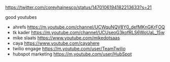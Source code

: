 


https://twitter.com/coreyhainesco/status/1470106194182213633?s=21

good youtubes
- ahrefs https://m.youtube.com/channel/UCWquNQV8Y0_defMKnGKrFOQ
- tk kader https://m.youtube.com/channel/UCUseoG3kofRLS6WoUaL_15w
- mike slaats https://www.youtube.com/mikedotsaas
- caya https://www.youtube.com/cayahere
- twilio engage https://m.youtube.com/user/TeamTwilio
- hubspot marketing https://m.youtube.com/user/HubSpot